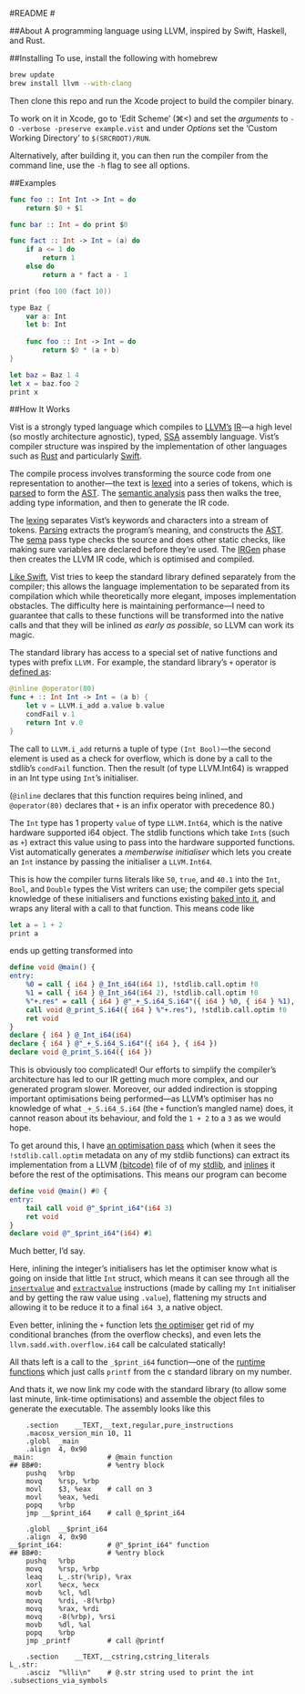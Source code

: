 #README #

##About
A programming language using LLVM, inspired by Swift, Haskell, and Rust.


##Installing
To use, install the following with homebrew

``` bash
brew update
brew install llvm --with-clang
``` 

Then clone this repo and run the Xcode project to build the compiler binary.

To work on it in Xcode, go to ‘Edit Scheme’ (⌘<) and set the *arguments* to `-O -verbose -preserve example.vist` and under *Options* set the ‘Custom Working Directory’ to `$(SRCROOT)/RUN`.

Alternatively, after building it, you can then run the compiler from the command line, use the `-h` flag to see all options.

##Examples

```swift
func foo :: Int Int -> Int = do
    return $0 + $1

func bar :: Int = do print $0

func fact :: Int -> Int = (a) do
    if a <= 1 do
        return 1
    else do
        return a * fact a - 1

print (foo 100 (fact 10))

type Baz {
    var a: Int
    let b: Int
    
    func foo :: Int -> Int = do 
        return $0 * (a + b)
}

let baz = Baz 1 4
let x = baz.foo 2
print x

```

##How It Works

Vist is a strongly typed language which compiles to [LLVM’s](https://en.wikipedia.org/wiki/LLVM#LLVM_Intermediate_Representation) [IR](http://llvm.org/docs/LangRef.html)—a high level (so mostly architecture agnostic), typed, [SSA](https://en.wikipedia.org/wiki/Static_single_assignment_form) assembly language. Vist’s compiler structure was inspired by the implementation of other languages such as [Rust](https://github.com/rust-lang/rust) and particularly [Swift](https://github.com/apple/swift).
 
The compile process involves transforming the source code from one representation to another—the text is [lexed](https://en.wikipedia.org/wiki/Lexical_analysis) into a series of tokens, which is [parsed](https://en.wikipedia.org/wiki/Parsing#Computer_languages) to form the [AST](https://en.wikipedia.org/wiki/Abstract_syntax_tree). The [semantic analysis](https://en.wikibooks.org/wiki/Compiler_Construction/Semantic_Analysis) pass then walks the tree, adding type information, and then to generate the IR code.

The [lexing](Vist/Lexer/Lexer.swift) separates Vist’s keywords and characters into a stream of tokens. [Parsing](Vist/AST/Parser.swift) extracts the program’s meaning, and constructs the [AST](Vist/AST/Expr.swift). The [sema](Vist/Sema/Sema.swift) pass type checks the source and does other static checks, like making sure variables are declared before they’re used. The [IRGen](Vist/IRGen/IRGen.swift) phase then creates the LLVM IR code, which is optimised and compiled.

[Like Swift](http://arstechnica.com/apple/2014/10/os-x-10-10/22/), Vist tries to keep the standard library defined separately from the compiler; this allows the language implementation to be separated from its compilation which while theoretically more elegant, imposes implementation obstacles. The difficulty here is maintaining performance—I need to guarantee that calls to these functions will be transformed into the native calls and that they will be inlined *as early as possible*, so LLVM can work its magic.

The standard library has access to a special set of native functions and types with prefix `LLVM.` For example, the standard library’s `+` operator is [defined as](Vist/stdlib/stdlib.vist):

```swift
@inline @operator(80)
func + :: Int Int -> Int = (a b) {
	let v = LLVM.i_add a.value b.value
	condFail v.1
	return Int v.0
}
```

The call to `LLVM.i_add` returns a tuple of type `(Int Bool)`—the second element is used as a check for overflow, which is done by a call to the stdlib’s `condFail` function. Then the result (of type LLVM.Int64) is wrapped in an Int type using `Int`’s initialiser.

(`@inline` declares that this function requires being inlined, and `@operator(80)` declares that `+` is an infix operator with precedence 80.)

The `Int` type has 1 property `value` of type `LLVM.Int64`, which is the native hardware supported i64 object. The stdlib functions which take `Int`s (such as `+`) extract this value using to pass into the hardware supported functions. Vist automatically generates a *memberwise initialiser* which lets you create an `Int` instance by passing the initialiser a `LLVM.Int64`.

This is how the compiler turns literals like `50`, `true`, and `40.1` into the `Int`, `Bool`, and `Double` types the Vist writers can use; the compiler gets special knowledge of these initialisers and functions existing [baked into it](Vist/AST/StdLibDef.swift), and wraps any literal with a call to that function. This means code like

```swift
let a = 1 + 2
print a
```

ends up getting transformed into

```LLVM
define void @main() {
entry:
	%0 = call { i64 } @_Int_i64(i64 1), !stdlib.call.optim !0
	%1 = call { i64 } @_Int_i64(i64 2), !stdlib.call.optim !0
	%"+.res" = call { i64 } @"_+_S.i64_S.i64"({ i64 } %0, { i64 } %1), !stdlib.call.optim !0
	call void @_print_S.i64({ i64 } %"+.res"), !stdlib.call.optim !0
	ret void
}
declare { i64 } @_Int_i64(i64)
declare { i64 } @"_+_S.i64_S.i64"({ i64 }, { i64 })
declare void @_print_S.i64({ i64 })
```

This is obviously too complicated! Our efforts to simplify the compiler’s architecture has led to our IR getting much more complex, and our generated program slower. Moreover, our added indirection is stopping important optimisations being performed—as LLVM’s optimiser has no knowledge of what `_+_S.i64_S.i64` (the `+` function’s mangled name) does, it cannot reason about its behaviour, and fold the `1 + 2` to a `3` as we would hope.

To get around this, I have [an optimisation pass](Vist/Optimiser/StdLibInline.cpp) which (when it sees the `!stdlib.call.optim` metadata on any of my stdlib functions) can extract its implementation from a LLVM [(bitcode)](http://llvm.org/docs/BitCodeFormat.html) file of of my [stdlib](Vist/StdLib/stdlib.ll), and [inlines](https://en.wikipedia.org/wiki/Inline_expansion) it before the rest of the optimisations. This means our program can become

```llvm
define void @main() #0 {
entry:
	tail call void @"_$print_i64"(i64 3)
	ret void
}
declare void @"_$print_i64"(i64) #1
```

Much better, I’d say.

Here, inlining the integer’s initialisers has let the optimiser know what is going on inside that little `Int` struct, which means it can see through all the [`insertvalue`](http://llvm.org/docs/LangRef.html#insertvalue-instruction) and [`extractvalue`](http://llvm.org/docs/LangRef.html#extractvalue-instruction) instructions (made by calling my `Int` initialiser and by getting the raw value using `.value`), flattening my structs and allowing it to be reduce it to a final `i64 3`, a native object.

Even better, inlining the `+` function lets [the optimiser](http://llvm.org/docs/Passes.html) get rid of my conditional branches (from the overflow checks), and even lets the `llvm.sadd.with.overflow.i64` call be calculated statically!

All thats left is a call to the `_$print_i64` function—one of the [runtime functions](Vist/Runtime/runtime.cpp) which just calls `printf` from the c standard library on my number.

And thats it, we now link my code with the standard library (to allow some last minute, link-time optimisations) and assemble the object files to generate the executable. The assembly looks like this

```assembly
	.section	__TEXT,__text,regular,pure_instructions
	.macosx_version_min 10, 11
	.globl	_main
	.align	4, 0x90
_main:                  # @main function
## BB#0:                # %entry block
	pushq	%rbp
	movq	%rsp, %rbp
	movl	$3, %eax    # call on 3
	movl	%eax, %edi
	popq	%rbp
	jmp	__$print_i64    # call @_$print_i64

	.globl	__$print_i64
	.align	4, 0x90
__$print_i64:           # @"_$print_i64" function
## BB#0:                # %entry block
	pushq	%rbp
	movq	%rsp, %rbp
	leaq	L_.str(%rip), %rax
	xorl	%ecx, %ecx
	movb	%cl, %dl
	movq	%rdi, -8(%rbp)
	movq	%rax, %rdi
	movq	-8(%rbp), %rsi
	movb	%dl, %al
	popq	%rbp
	jmp	_printf         # call @printf

	.section	__TEXT,__cstring,cstring_literals
L_.str:
	.asciz	"%lli\n"    # @.str string used to print the int
.subsections_via_symbols
```